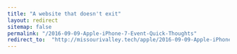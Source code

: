 ```yaml
---
title: "A website that doesn't exit"
layout: redirect
sitemap: false
permalink: "/2016-09-09-Apple-iPhone-7-Event-Quick-Thoughts"
redirect_to:  "http://missourivalley.tech/apple/2016-09-09-Apple-iPhone-7-Event-Quick-Thoughts"
---
```

